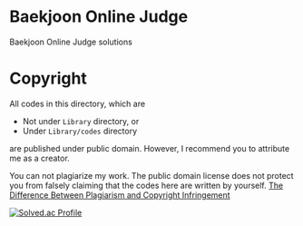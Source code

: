 # Baekjoon Online Judge
Baekjoon Online Judge solutions

# Copyright
All codes in this directory, which are
* Not under `Library` directory, or
* Under `Library/codes` directory

are published under public domain. However, I recommend you to attribute me as a creator.

You can not plagiarize my work. The public domain license does not protect you from falsely claiming that the codes here are written by yourself. [The Difference Between Plagiarism and Copyright Infringement](https://copyrightalliance.org/differences-copyright-infringement-plagiarism/)

[![Solved.ac Profile](http://mazassumnida.wtf/api/v2/generate_badge?boj=faang12594)](https://www.acmicpc.net/user/faang12594)
